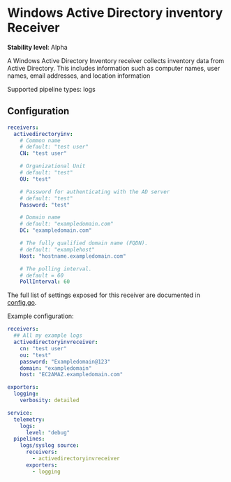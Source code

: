 # Windows Active Directory inventory Receiver

**Stability level**: Alpha

A Windows Active Directory Inventory receiver collects inventory data from Active Directory. This includes information such as computer names, user names, email addresses, and location information

Supported pipeline types: logs

## Configuration

```yaml
receivers:
  activedirectoryinv:
    # Common name
    # default: "test user"
    CN: "test user"

    # Organizational Unit
    # default: "test"
    OU: "test"

    # Password for authenticating with the AD server
    # default: "test"
    Password: "test"

    # Domain name
    # default: "exampledomain.com"
    DC: "exampledomain.com"

    # The fully qualified domain name (FQDN).
    # default: "examplehost"
    Host: "hostname.exampledomain.com"

    # The polling interval.
    # default = 60
    PollInterval: 60
```

The full list of settings exposed for this receiver are documented in
[config.go](./config.go).

Example configuration:

```yaml
receivers:
  ## All my example logs
  activedirectoryinvreceiver:
    cn: "test user"
    ou: "test"
    password: "Exampledomain@123"
    domain: "exampledomain"
    host: "EC2AMAZ.exampledomain.com"

exporters:
  logging:
    verbosity: detailed

service:
  telemetry:
    logs:
      level: "debug"
  pipelines:
    logs/syslog source:
      receivers:
        - activedirectoryinvreceiver
      exporters:
        - logging
```
